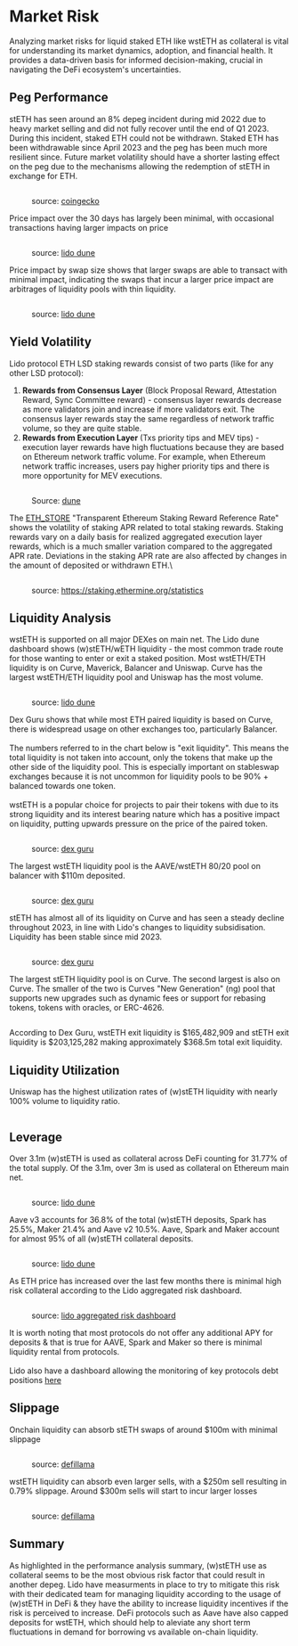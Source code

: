 # Market Risk

Analyzing market risks for liquid staked ETH like wstETH as collateral is vital for understanding its market dynamics, adoption, and financial health. It provides a data-driven basis for informed decision-making, crucial in navigating the DeFi ecosystem's uncertainties.

## Peg Performance

stETH has seen around an 8% depeg incident during mid 2022 due to heavy market selling and did not fully recover until the end of Q1 2023. During this incident, staked ETH could not be withdrawn. Staked ETH has been withdrawable since April 2023 and the peg has been much more resilient since. Future market volatility should have a shorter lasting effect on the peg due to the mechanisms allowing the redemption of stETH in exchange for ETH.

<figure><img src="../../.gitbook/assets/Untitled (1).png" alt=""><figcaption><p>source: <a href="https://www.coingecko.com/en/coins/lido-staked-ether">coingecko</a></p></figcaption></figure>

Price impact over the 30 days has largely been minimal, with occasional transactions having larger impacts on price

<figure><img src="../../.gitbook/assets/image (4).png" alt=""><figcaption><p>source: <a href="https://dune.com/lido/wsteth-price-impact">lido dune</a></p></figcaption></figure>

Price impact by swap size shows that larger swaps are able to transact with minimal impact, indicating the swaps that incur a larger price impact are arbitrages of liquidity pools with thin liquidity.&#x20;

<figure><img src="../../.gitbook/assets/image (5).png" alt=""><figcaption><p>source: <a href="https://dune.com/lido/wsteth-price-impact">lido dune</a></p></figcaption></figure>

## Yield Volatility

Lido protocol ETH LSD staking rewards consist of two parts (like for any other LSD protocol):

1. **Rewards from Consensus Layer** (Block Proposal Reward, Attestation Reward, Sync Committee reward) - consensus layer rewards decrease as more validators join and increase if more validators exit. The consensus layer rewards stay the same regardless of network traffic volume, so they are quite stable.
2. **Rewards from Execution Layer** (Txs priority tips and MEV tips) - execution layer rewards have high fluctuations because they are based on Ethereum network traffic volume. For example, when Ethereum network traffic increases, users pay higher priority tips and there is more opportunity for MEV executions.

<figure><img src="../../.gitbook/assets/image (33).png" alt=""><figcaption><p>Source: <a href="https://dune.com/queries/1288160/2264095">dune</a></p></figcaption></figure>

The [ETH\_STORE](https://staking.ethermine.org/statistics) "Transparent Ethereum Staking Reward Reference Rate" shows the volatility of staking APR related to total staking rewards. Staking rewards vary on a daily basis for realized aggregated execution layer rewards, which is a much smaller variation compared to the aggregated APR rate. Deviations in the staking APR rate are also affected by changes in the amount of deposited or withdrawn ETH.\


<figure><img src="../../.gitbook/assets/image (53).png" alt=""><figcaption><p>source: <a href="https://staking.ethermine.org/statistics">https://staking.ethermine.org/statistics</a></p></figcaption></figure>

## Liquidity Analysis

wstETH is supported on all major DEXes on main net. The Lido dune dashboard shows (w)stETH/wETH liquidity - the most common trade route for those wanting to enter or exit a staked position. Most wstETH/ETH liquidity is on Curve, Maverick, Balancer and Uniswap. Curve has the largest wstETH/ETH liquidity pool and Uniswap has the most volume.

<figure><img src="../../.gitbook/assets/image (54).png" alt=""><figcaption><p>source: <a href="https://dune.com/lido/wsteth-price-impact">lido dune</a></p></figcaption></figure>

Dex Guru shows that while most ETH paired liquidity is based on Curve, there is widespread usage on other exchanges too, particularly Balancer. \
\
The numbers referred to in the chart below is "exit liquidity". This means the total liquidity is not taken into account, only the tokens that make up the other side of the liquidity pool. This is especially important on stableswap exchanges because it is not uncommon for liquidity pools to be 90% + balanced towards one token.\
\
wstETH is a popular choice for projects to pair their tokens with due to its strong liquidity and its interest bearing nature which has a positive impact on liquidity, putting upwards pressure on the price of the paired token.

<figure><img src="../../.gitbook/assets/image (39).png" alt=""><figcaption><p>source: <a href="https://dex.guru/liquidity/token/eth/0x7f39c581f595b53c5cb19bd0b3f8da6c935e2ca0">dex guru</a></p></figcaption></figure>

The largest wstETH liquidity pool is the AAVE/wstETH 80/20 pool on balancer with $110m deposited.

<figure><img src="../../.gitbook/assets/image (40).png" alt=""><figcaption><p>source: <a href="https://dex.guru/liquidity/token/eth/0x7f39c581f595b53c5cb19bd0b3f8da6c935e2ca0">dex guru</a></p></figcaption></figure>

stETH has almost all of its liquidity on Curve and has seen a steady decline throughout 2023, in line with Lido's changes to liquidity subsidisation. Liquidity has been stable since mid 2023.&#x20;

<figure><img src="../../.gitbook/assets/image (38).png" alt=""><figcaption><p>source: <a href="https://dex.guru/liquidity/token/eth/0xae7ab96520de3a18e5e111b5eaab095312d7fe84?amm=curve">dex guru</a></p></figcaption></figure>

The largest stETH liquidity pool is on Curve. The second largest is also on Curve. The smaller of the two is Curves "New Generation" (ng) pool that supports new upgrades such as dynamic fees or support for rebasing tokens, tokens with oracles, or ERC-4626.&#x20;

<figure><img src="../../.gitbook/assets/image (41).png" alt=""><figcaption></figcaption></figure>

According to Dex Guru, wstETH exit liquidity is $165,482,909 and stETH exit liquidity is $203,125,282 making approximately $368.5m total exit liquidity.

## Liquidity Utilization

Uniswap has the highest utilization rates of (w)stETH liquidity with nearly 100% volume to liquidity ratio.

<figure><img src="../../.gitbook/assets/image (42).png" alt=""><figcaption></figcaption></figure>

## Leverage

Over 3.1m (w)stETH is used as collateral across DeFi counting for 31.77% of the total supply. Of the 3.1m, over 3m is used as collateral on Ethereum main net.&#x20;

<figure><img src="../../.gitbook/assets/image (43).png" alt=""><figcaption><p>source: <a href="https://dune.com/lido/wsteth-as-collateral">lido dune</a></p></figcaption></figure>

Aave v3 accounts for 36.8% of the total (w)stETH deposits, Spark has 25.5%, Maker 21.4% and Aave v2 10.5%. Aave, Spark and Maker account for almost 95% of all (w)stETH collateral deposits.

<figure><img src="../../.gitbook/assets/image (46).png" alt=""><figcaption><p>source: <a href="https://dune.com/lido/wsteth-as-collateral">lido dune</a></p></figcaption></figure>

As ETH price has increased over the last few months there is minimal high risk collateral according to the Lido aggregated risk dashboard.

<figure><img src="../../.gitbook/assets/image (45).png" alt=""><figcaption><p>source: <a href="https://app.hex.tech/8dedcd99-17f4-49d8-944e-4857a355b90a/app/ddbb5d95-54ec-4aa0-8879-966d1f807032/latest">lido aggregated risk dashboard</a></p></figcaption></figure>

It is worth noting that most protocols do not offer any additional APY for deposits & that is true for AAVE, Spark and Maker so there is minimal liquidity rental from protocols. \
\
Lido also have a dashboard allowing the monitoring of key protocols debt positions [here](https://deepnote.com/@Lido-analytical-team/Collateral-risk-monitor-07af4ca5-ad04-49b8-b747-d05ec9f4ad31)

## Slippage

Onchain liquidity can absorb stETH swaps of around $100m with minimal slippage

<figure><img src="../../.gitbook/assets/image (47).png" alt=""><figcaption><p>source: <a href="https://defillama.com/liquidity">defillama</a></p></figcaption></figure>

wstETH liquidity can absorb even larger sells, with a $250m sell resulting in 0.79% slippage. Around $300m sells will start to incur larger losses

<figure><img src="../../.gitbook/assets/image (48).png" alt=""><figcaption><p> source: <a href="https://defillama.com/liquidity">defillama</a></p></figcaption></figure>

## Summary

As highlighted in the performance analysis summary, (w)stETH use as collateral seems to be the most obvious risk factor that could result in another depeg. Lido have measurments in place to try to mitigate this risk with their dedicated team for managing liquidity according to the usage of (w)stETH in DeFi & they have the ability to increase liquidity incentives if the risk is perceived to increase. DeFi protocols such as Aave have also capped deposits for wstETH, which should help to aleviate any short term fluctuations in demand for borrowing vs available on-chain liquidity.
